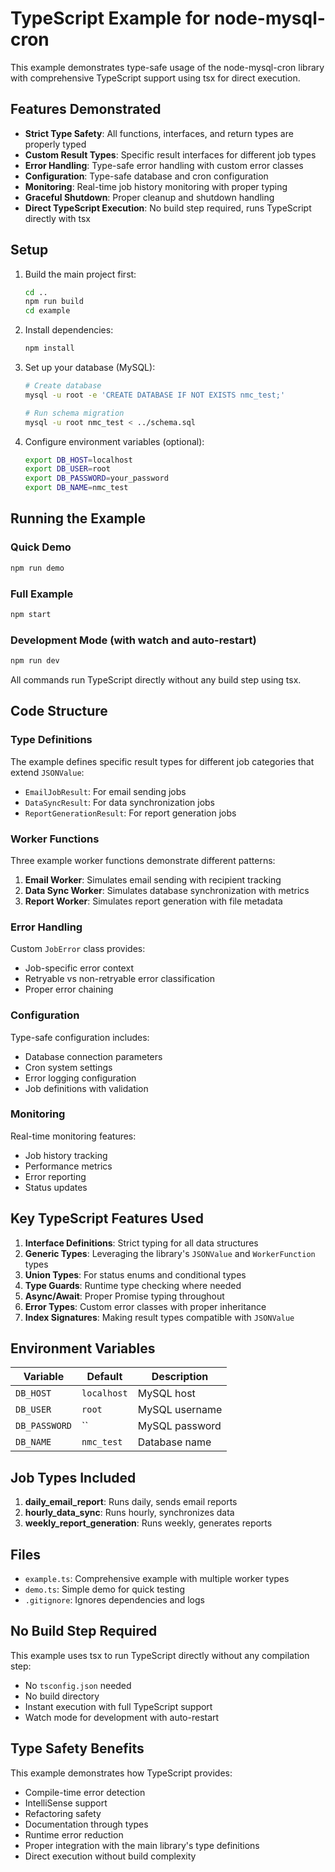 # TypeScript Example for node-mysql-cron

This example demonstrates type-safe usage of the node-mysql-cron library with comprehensive TypeScript support using tsx for direct execution.

## Features Demonstrated

- **Strict Type Safety**: All functions, interfaces, and return types are properly typed
- **Custom Result Types**: Specific result interfaces for different job types
- **Error Handling**: Type-safe error handling with custom error classes
- **Configuration**: Type-safe database and cron configuration
- **Monitoring**: Real-time job history monitoring with proper typing
- **Graceful Shutdown**: Proper cleanup and shutdown handling
- **Direct TypeScript Execution**: No build step required, runs TypeScript directly with tsx

## Setup

1. Build the main project first:

   ```bash
   cd ..
   npm run build
   cd example
   ```

2. Install dependencies:

   ```bash
   npm install
   ```

3. Set up your database (MySQL):

   ```bash
   # Create database
   mysql -u root -e 'CREATE DATABASE IF NOT EXISTS nmc_test;'

   # Run schema migration
   mysql -u root nmc_test < ../schema.sql
   ```

4. Configure environment variables (optional):
   ```bash
   export DB_HOST=localhost
   export DB_USER=root
   export DB_PASSWORD=your_password
   export DB_NAME=nmc_test
   ```

## Running the Example

### Quick Demo

```bash
npm run demo
```

### Full Example

```bash
npm start
```

### Development Mode (with watch and auto-restart)

```bash
npm run dev
```

All commands run TypeScript directly without any build step using tsx.

## Code Structure

### Type Definitions

The example defines specific result types for different job categories that extend `JSONValue`:

- `EmailJobResult`: For email sending jobs
- `DataSyncResult`: For data synchronization jobs
- `ReportGenerationResult`: For report generation jobs

### Worker Functions

Three example worker functions demonstrate different patterns:

1. **Email Worker**: Simulates email sending with recipient tracking
2. **Data Sync Worker**: Simulates database synchronization with metrics
3. **Report Worker**: Simulates report generation with file metadata

### Error Handling

Custom `JobError` class provides:

- Job-specific error context
- Retryable vs non-retryable error classification
- Proper error chaining

### Configuration

Type-safe configuration includes:

- Database connection parameters
- Cron system settings
- Error logging configuration
- Job definitions with validation

### Monitoring

Real-time monitoring features:

- Job history tracking
- Performance metrics
- Error reporting
- Status updates

## Key TypeScript Features Used

1. **Interface Definitions**: Strict typing for all data structures
2. **Generic Types**: Leveraging the library's `JSONValue` and `WorkerFunction` types
3. **Union Types**: For status enums and conditional types
4. **Type Guards**: Runtime type checking where needed
5. **Async/Await**: Proper Promise typing throughout
6. **Error Types**: Custom error classes with proper inheritance
7. **Index Signatures**: Making result types compatible with `JSONValue`

## Environment Variables

| Variable      | Default     | Description    |
| ------------- | ----------- | -------------- |
| `DB_HOST`     | `localhost` | MySQL host     |
| `DB_USER`     | `root`      | MySQL username |
| `DB_PASSWORD` | ``          | MySQL password |
| `DB_NAME`     | `nmc_test`  | Database name  |

## Job Types Included

1. **daily_email_report**: Runs daily, sends email reports
2. **hourly_data_sync**: Runs hourly, synchronizes data
3. **weekly_report_generation**: Runs weekly, generates reports

## Files

- `example.ts`: Comprehensive example with multiple worker types
- `demo.ts`: Simple demo for quick testing
- `.gitignore`: Ignores dependencies and logs

## No Build Step Required

This example uses tsx to run TypeScript directly without any compilation step:

- No `tsconfig.json` needed
- No build directory
- Instant execution with full TypeScript support
- Watch mode for development with auto-restart

## Type Safety Benefits

This example demonstrates how TypeScript provides:

- Compile-time error detection
- IntelliSense support
- Refactoring safety
- Documentation through types
- Runtime error reduction
- Proper integration with the main library's type definitions
- Direct execution without build complexity
